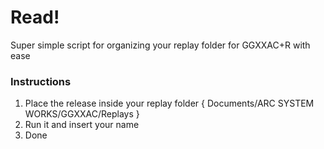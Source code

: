 # Read!
Super simple script for organizing your replay folder for GGXXAC+R with ease

### Instructions
1. Place the release inside your replay folder { Documents/ARC SYSTEM WORKS/GGXXAC/Replays }
2. Run it and insert your name
3. Done
